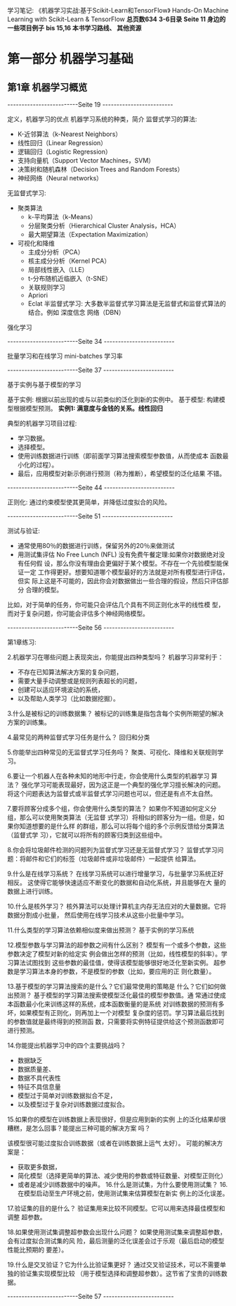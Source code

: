 学习笔记: 《机器学习实战:基于Scikit-Learn和TensorFlow》 
Hands-On Machine Learning with Scikit-Learn & TensorFlow
**总页数634**
**3-6目录**
**Seite 11 身边的一些项目例子**
**bis 15,16 本书学习路线、 其他资源**

# 第一部分 机器学习基础
## 第1章 机器学习概览
-------------------------Seite 19 -------------------------

定义，机器学习的优点 机器学习系统的种类，简介
监督式学习的算法:
* K-近邻算法（k-Nearest Neighbors）
* 线性回归（Linear Regression） 
* 逻辑回归（Logistic Regression） 
* 支持向量机（Support Vector Machines，SVM） 
* 决策树和随机森林（Decision Trees and Random Forests）
* 神经网络（Neural networks）

无监督式学习:
* 聚类算法
	* k-平均算法（k-Means） 
	* 分层聚类分析（Hierarchical Cluster Analysis，HCA）
	* 最大期望算法（Expectation Maximization）
* 可视化和降维
	* 主成分分析（PCA） 
	* 核主成分分析（Kernel PCA） 
	* 局部线性嵌入（LLE） 
	* t-分布随机近临嵌入（t-SNE） 
	* 关联规则学习 
	* Apriori
	* Eclat
半监督式学习:
大多数半监督式学习算法是无监督式和监督式算法的结合。例如 深度信念
网络（DBN）

强化学习

-------------------------Seite 34 -------------------------

批量学习和在线学习
mini-batches
学习率

-------------------------Seite 37 -------------------------

基于实例与基于模型的学习

基于实例: 根据以前出现的或与以前类似的泛化到新的实例中。
基于模型: 构建模型根据模型预测。
**实例1: 满意度与金钱的关系。线性回归**

典型的机器学习项目过程:
* 学习数据。
* 选择模型。
* 使用训练数据进行训练（即前面学习算法搜索模型参数值，从而使成本
	函数最小化的过程）。
* 最后，应用模型对新示例进行预测（称为推断），希望模型的泛化结果
	不错。

-------------------------Seite 44 -------------------------

正则化: 通过约束模型使其更简单，并降低过度拟合的风险。

-------------------------Seite 51 -------------------------

测试与验证:
* 通常使用80％的数据进行训练，保留另外的20％来做测试
* 用测试集评估
No Free Lunch (NFL) 没有免费午餐定理:如果你对数据绝对没有任何假
设，那么你没有理由会更偏好于某个模型。不存在一个先验模型能保证一定
工作得更好。想要知道哪个模型最好的方法就是对所有模型进行评估，但实
际上这是不可能的，因此你会对数据做出一些合理的假设，然后只评估部分
合理的模型。

比如，对于简单的任务，你可能只会评估几个具有不同正则化水平的线性模
型，而对于复杂问题，你可能会评估多个神经网络模型。

-------------------------Seite 56 -------------------------

第1章练习: 

2.机器学习在哪些问题上表现突出，你能提出四种类型吗？
机器学习非常利于：
* 不存在已知算法解决方案的复杂问题，
* 需要大量手动调整或是规则列表超长的问题，
* 创建可以适应环境波动的系统，
* 以及帮助人类学习（比如数据挖掘）。

3.什么是被标记的训练数据集？
被标记的训练集是指包含每个实例所期望的解决方案的训练集。

4.最常见的两种监督式学习任务是什么？ 
回归和分类

5.你能举出四种常见的无监督式学习任务吗？
聚类、可视化、降维和关联规则学习。

6.要让一个机器人在各种未知的地形中行走，你会使用什么类型的机器学习
	算法？ 
强化学习可能表现最好，因为这正是一个典型的强化学习擅长解决的问题。
将这个问题表达为监督式或半监督式学习问题也可以，但还是有点不太自然。

7.要将顾客分成多个组，你会使用什么类型的算法？ 
如果你不知道如何定义分组，那么可以使用聚类算法（无监督
式学习）将相似的顾客分为一组。但是，如果你知道想要的是什么样
的群组，那么可以将每个组的多个示例反馈给分类算法（监督式学
习），它就可以将所有的顾客归类到这些组中。

8.你会将垃圾邮件检测的问题列为监督式学习还是无监督式学习？
监督式学习问题：将邮件和它们的标签（垃圾邮件或非垃圾邮件）一起提供
	给算法。

9.什么是在线学习系统？ 
在线学习系统可以进行增量学习，与批量学习系统正好相反。
这使得它能够快速适应不断变化的数据和自动化系统，并且能够在大
量的数据上进行训练。

10.什么是核外学习？
核外算法可以处理计算机主内存无法应对的大量数据。它将数据分割成小批量，
然后使用在线学习技术从这些小批量中学习。

11.什么类型的学习算法依赖相似度来做出预测？
基于实例的学习系统

12.模型参数与学习算法的超参数之间有什么区别？
模型有一个或多个参数，这些参数决定了模型对新的给定实
例会做出怎样的预测（比如，线性模型的斜率）。学习算法试图找到
这些参数的最佳值，使得该模型能够很好地泛化至新实例。
超参数是学习算法本身的参数，不是模型的参数（比如，要应用的正
则化数量）。

13.基于模型的学习算法搜索的是什么？它们最常使用的策略是 什么？它们如何做出预测？ 
基于模型的学习算法搜索使模型泛化最佳的模型参数值。通
常通过使成本函数最小化来训练这样的系统，成本函数衡量的是系统
对训练数据的预测有多坏，如果模型有正则化，则再加上一个对模型
复杂度的惩罚。学习算法最后找到的参数值就是最终得到的预测函
数，只需要将实例特征提供给这个预测函数即可进行预测。

14.你能提出机器学习中的四个主要挑战吗？
* 数据缺乏
* 数据质量差、
* 数据不具代表性
* 特征不具信息量
* 模型过于简单对训练数据拟合不足，
* 以及模型过于复杂对训练数据过度拟合。

15.如果你的模型在训练数据上表现很好，但是应用到新的实例 上的泛化结果却很糟糕，是怎么回事？能提出三种可能的解决方案
吗？

该模型很可能过度拟合训练数据（或者在训练数据上运气
太好）。
可能的解决方案是：
* 获取更多数据，
* 简化模型（选择更简单的算法、减少使用的参数或特征数量、对模型正则化）
* 或者是减少训练数据中的噪声。
16.什么是测试集，为什么要使用测试集？ 
16.在模型启动至生产环境之前，使用测试集来估算模型在新实
例上的泛化误差。

17.验证集的目的是什么？ 
验证集用来比较不同模型。它可以用来选择最佳模型和调整
超参数。

18.如果使用测试集调整超参数会出现什么问题？
如果使用测试集来调整超参数，会有过度拟合测试集的风
险，最后测量的泛化误差会过于乐观（最后启动的模型性能比预期的
要差）。

19.什么是交叉验证？它为什么比验证集更好？
通过交叉验证技术，可以不需要单独的验证集实现模型比较
（用于模型选择和调整超参数）。这节省了宝贵的训练数据。


-------------------------Seite 57 -------------------------